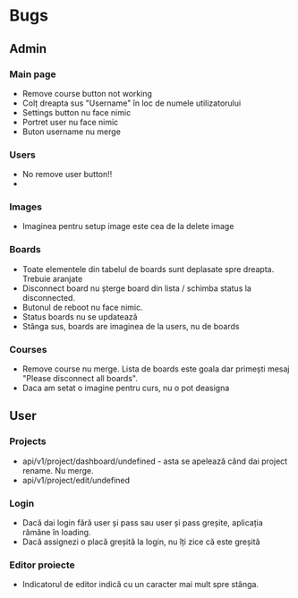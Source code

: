 # Bugs 

## Admin

### Main page
* Remove course button not working
* Colț dreapta sus "Username" în loc de numele utilizatorului 
* Settings button nu face nimic
* Portret user nu face nimic
* Buton username nu merge

### Users
* No remove user button!!
* 

### Images
* Imaginea pentru setup image este cea de la delete image

### Boards
* Toate elementele din tabelul de boards sunt deplasate spre dreapta. Trebuie aranjate
* Disconnect board nu șterge board din lista / schimba status la disconnected.
* Butonul de reboot nu face nimic.
* Status boards nu se updatează
* Stânga sus, boards are imaginea de la users, nu de boards

### Courses
* Remove course nu merge. Lista de boards este goala dar primești mesaj "Please disconnect all boards". 
* Daca am setat o imagine pentru curs, nu o pot deasigna




## User 

### Projects
* api/v1/project/dashboard/undefined - asta se apelează când dai project rename. Nu merge.
* api/v1/project/edit/undefined 

### Login
* Dacă dai login fără user și pass sau user și pass greșite, aplicația rămâne în loading.
* Dacă assignezi o placă greșită la login, nu îți zice că este greșită

### Editor proiecte
* Indicatorul de editor indică cu un caracter mai mult spre stânga.
	
